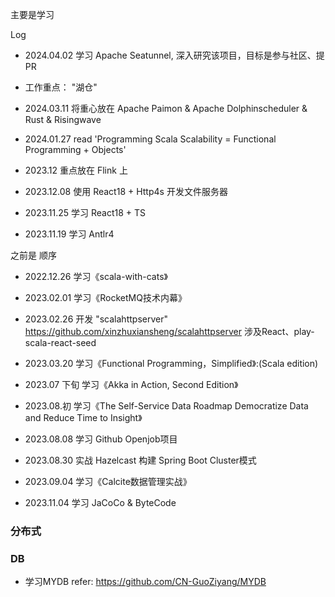 主要是学习

Log

* 2024.04.02 学习 Apache Seatunnel, 深入研究该项目，目标是参与社区、提PR 

* 工作重点： "湖仓"   

* 2024.03.11 将重心放在 Apache Paimon & Apache Dolphinscheduler & Rust & Risingwave    

* 2024.01.27 read 'Programming Scala Scalability = Functional Programming + Objects'     

* 2023.12 重点放在 Flink 上

* 2023.12.08 使用 React18 + Http4s 开发文件服务器  

* 2023.11.25 学习 React18 + TS

* 2023.11.19 学习 Antlr4    


之前是 顺序

* 2022.12.26 学习《scala-with-cats》

* 2023.02.01 学习《RocketMQ技术内幕》

* 2023.02.26 开发 "scalahttpserver" https://github.com/xinzhuxiansheng/scalahttpserver
涉及React、play-scala-react-seed

* 2023.03.20 学习《Functional Programming，Simplified》:(Scala edition)     

* 2023.07 下旬 学习《Akka in Action, Second Edition》   

* 2023.08.初 学习《The Self-Service Data Roadmap Democratize Data and Reduce Time to Insight》      

* 2023.08.08 学习 Github Openjob项目 

* 2023.08.30 实战 Hazelcast 构建 Spring Boot Cluster模式    

* 2023.09.04 学习《Calcite数据管理实战》

* 2023.11.04 学习 JaCoCo & ByteCode 





### 分布式


### DB
* 学习MYDB refer: https://github.com/CN-GuoZiyang/MYDB


### 

